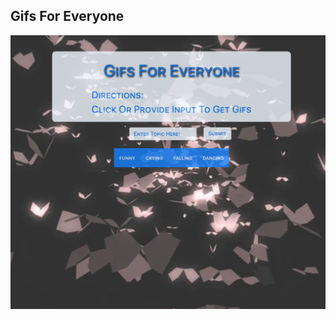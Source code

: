 ## Gifs For Everyone

![alt text][logo]

[logo]: https://github.com/mattkrebs1974/Gifs-with-GiphyAPI/blob/master/Gifs%20copy.png


